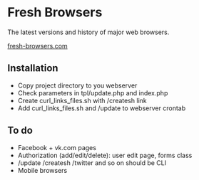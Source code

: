 Fresh Browsers
==============
The latest versions and history of major web browsers.

[fresh-browsers.com](http://fresh-browsers.com/)


Installation
------------
* Copy project directory to you webserver
* Check parameters in tpl/update.php and index.php
* Create curl_links_files.sh with /createsh link
* Add curl_links_files.sh and /update to webserver crontab


To do
----
* Facebook + vk.com pages
* Authorization (add/edit/delete): user edit page, forms class
* /update /createsh /twitter and so on should be CLI
* Mobile browsers
